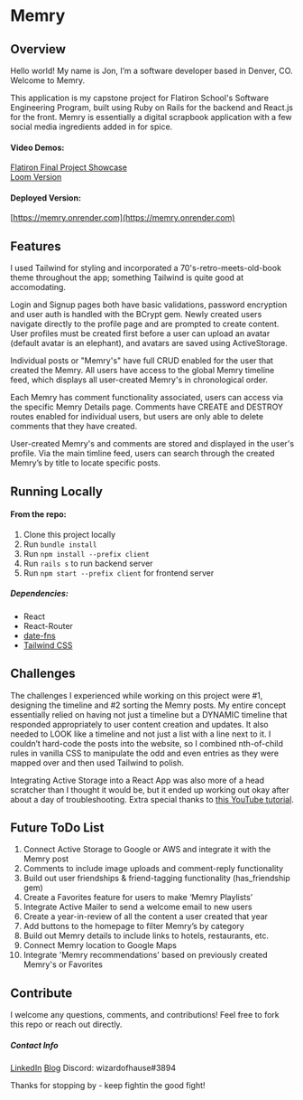 # Memry
## Overview
Hello world! My name is Jon, I’m a software developer based in Denver, CO. Welcome to Memry. 

This application is my capstone project for Flatiron School's Software Engineering Program, built using Ruby on Rails for the backend and React.js for the front. Memry is essentially a digital scrapbook application with a few social media ingredients added in for spice. 
#### Video Demos:
[Flatiron Final Project Showcase](https://youtu.be/Uoznn1JafmM?t=1832)  
[Loom Version](https://www.loom.com/share/879f5497a3be48c0a3bd4ec799edba48)
#### Deployed Version: 
[https://memry.onrender.com](https://memry.onrender.com)
## Features
I used Tailwind for styling and incorporated a 70's-retro-meets-old-book theme throughout the app; something Tailwind is quite good at accomodating. 

Login and Signup pages both have basic validations, password encryption and user auth is handled with the BCrypt gem. Newly created users navigate directly to the profile page and are prompted to create content. User profiles must be created first before a user can upload an avatar (default avatar is an elephant), and avatars are saved using ActiveStorage.

Individual posts or "Memry's" have full CRUD enabled for the user that created the Memry. All users have access to the global Memry timeline feed, which displays all user-created Memry's in chronological order. 

Each Memry has comment functionality associated, users can access via the specific Memry Details page. Comments have CREATE and DESTROY routes enabled for individual users, but users are only able to delete comments that they have created. 

User-created Memry's and comments are stored and displayed in the user's profile. Via the main timline feed, users can search through the created Memry’s by title to locate specific posts. 
## Running Locally
#### From the repo:
1. Clone this project locally
2. Run `bundle install` 
3. Run `npm install --prefix client`
4. Run `rails s` to run backend server
5. Run `npm start --prefix client` for frontend server  
##### Dependencies:
+ React
+ React-Router
+ [date-fns](https://date-fns.org/)
+ [Tailwind CSS](https://tailwindcss.com/)
## Challenges
The challenges I experienced while working on this project were #1, designing the timeline and #2 sorting the Memry posts. My entire concept essentially relied on having not just a timeline but a DYNAMIC timeline that responded appropriately to user content creation and updates. It also needed to LOOK like a timeline and not just a list with a line next to it. I couldn’t hard-code the posts into the website, so I combined nth-of-child rules in vanilla CSS to manipulate the odd and even entries as they were mapped over and then used Tailwind to polish. 

Integrating Active Storage into a React App was also more of a head scratcher than I thought it would be, but it ended up working out okay after about a day of troubleshooting. Extra special thanks to [this YouTube tutorial](https://www.youtube.com/watch?v=_rLMRd676-I&list=LL&index=7&t=1139s).

## Future ToDo List
1. Connect Active Storage to Google or AWS and integrate it with the Memry post
2. Comments to include image uploads and comment-reply functionality 
3. Build out user friendships & friend-tagging functionality (has_friendship gem)
4. Create a Favorites feature for users to make ‘Memry Playlists’
5. Integrate Active Mailer to send a welcome email to new users
6. Create a year-in-review of all the content a user created that year
7. Add buttons to the homepage to filter Memry’s by category
8. Build out Memry details to include links to hotels, restaurants, etc.
9. Connect Memry location to Google Maps
10. Integrate 'Memry recommendations' based on previously created Memry's or Favorites

## Contribute
I welcome any questions, comments, and contributions! Feel free to fork this repo or reach out directly.
##### Contact Info
[LinkedIn](https://www.linkedin.com/in/jon-hause/) 
[Blog](https://dev.to/wizardofhause) 
Discord: wizardofhause#3894

Thanks for stopping by - keep fightin the good fight!